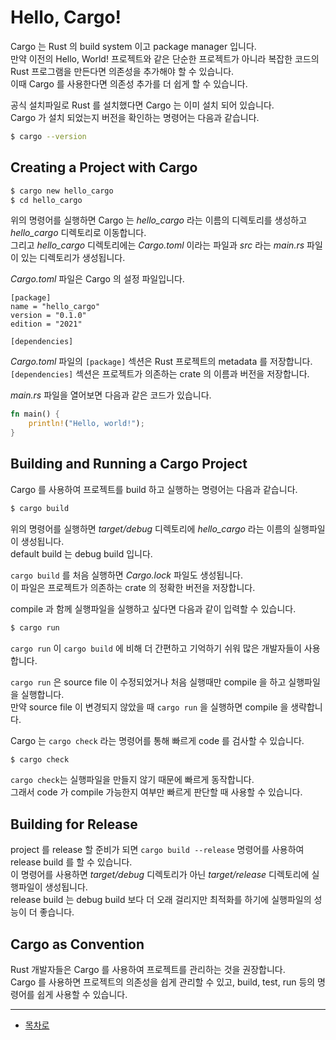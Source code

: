 # Hello, Cargo!

Cargo 는 Rust 의 build system 이고 package manager 입니다.  
만약 이전의 Hello, World! 프로젝트와 같은 단순한 프로젝트가 아니라 복잡한 코드의 Rust 프로그램을 만든다면 의존성을 추가해야 할 수 있습니다.  
이때 Cargo 를 사용한다면 의존성 추가를 더 쉽게 할 수 있습니다.  

공식 설치파일로 Rust 를 설치했다면 Cargo 는 이미 설치 되어 있습니다.  
Cargo 가 설치 되었는지 버전을 확인하는 명령어는 다음과 같습니다.  

```bash
$ cargo --version
```

## Creating a Project with Cargo

```bash
$ cargo new hello_cargo
$ cd hello_cargo
```

위의 명령어를 실행하면 Cargo 는 _hello_cargo_ 라는 이름의 디렉토리를 생성하고 _hello_cargo_ 디렉토리로 이동합니다.  
그리고 _hello_cargo_ 디렉토리에는 _Cargo.toml_ 이라는 파일과 _src_ 라는 _main.rs_ 파일이 있는 디렉토리가 생성됩니다.  

_Cargo.toml_ 파일은 Cargo 의 설정 파일입니다.  

```
[package]
name = "hello_cargo"
version = "0.1.0"
edition = "2021"

[dependencies]
```

_Cargo.toml_ 파일의 `[package]` 섹션은 Rust 프로젝트의 metadata 를 저장합니다.  
`[dependencies]` 섹션은 프로젝트가 의존하는 crate 의 이름과 버전을 저장합니다.  

_main.rs_ 파일을 열어보면 다음과 같은 코드가 있습니다.  

```rust
fn main() {
    println!("Hello, world!");
}
```

## Building and Running a Cargo Project

Cargo 를 사용하여 프로젝트를 build 하고 실행하는 명령어는 다음과 같습니다.  

```bash
$ cargo build
```

위의 명령어를 실행하면 _target/debug_ 디렉토리에 _hello_cargo_ 라는 이름의 실행파일이 생성됩니다.  
default build 는 debug build 입니다.  

`cargo build` 를 처음 실행하면 _Cargo.lock_ 파일도 생성됩니다.  
이 파일은 프로젝트가 의존하는 crate 의 정확한 버전을 저장합니다.  

compile 과 함께 실행파일을 실행하고 싶다면 다음과 같이 입력할 수 있습니다.  

```bash
$ cargo run
```

`cargo run` 이 `cargo build` 에 비해 더 간편하고 기억하기 쉬워 많은 개발자들이 사용합니다.  

`cargo run` 은 source file 이 수정되었거나 처음 실행때만 compile 을 하고 실행파일을 실행합니다.  
만약 source file 이 변경되지 않았을 때 `cargo run` 을 실행하면 compile 을 생략합니다.  

Cargo 는 `cargo check` 라는 명령어를 통해 빠르게 code 를 검사할 수 있습니다.  

```bash
$ cargo check
```

`cargo check`는 실행파일을 만들지 않기 때문에 빠르게 동작합니다.  
그래서 code 가 compile 가능한지 여부만 빠르게 판단할 때 사용할 수 있습니다.  

## Building for Release

project 를 release 할 준비가 되면 `cargo build --release` 명령어를 사용하여 release build 를 할 수 있습니다.  
이 명령어를 사용하면 _target/debug_ 디렉토리가 아닌 _target/release_ 디렉토리에 실행파일이 생성됩니다.  
release build 는 debug build 보다 더 오래 걸리지만 최적화를 하기에 실행파일의 성능이 더 좋습니다.  

## Cargo as Convention

Rust 개발자들은 Cargo 를 사용하여 프로젝트를 관리하는 것을 권장합니다.  
Cargo 를 사용하면 프로젝트의 의존성을 쉽게 관리할 수 있고, build, test, run 등의 명령어를 쉽게 사용할 수 있습니다.

---

* [목차로](../../README.md)
